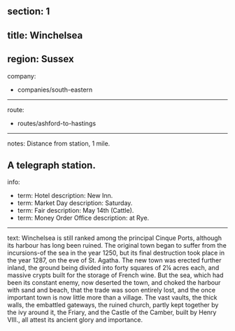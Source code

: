 section: 1
----
title: Winchelsea
----
region: Sussex
----
company:
- companies/south-eastern
----
route:
- routes/ashford-to-hastings
----
notes: Distance from station, 1 mile.

A telegraph station.
----
info:
- term: Hotel
  description: New Inn.
- term: Market Day
  description: Saturday.
- term: Fair
  description: May 14th (Cattle).
- term: Money Order Office
  description: at Rye.
----
text: Winchelsea is still ranked among the principal Cinque Ports, although its harbour has long been ruined. The original town began to suffer from the incursions-of the sea in the year 1250, but its final destruction took place in the year 1287, on the eve of St. Agatha. The new town was erected further inland, the ground being divided into forty squares of 2¼ acres each, and massive crypts built for the storage of French wine. But the sea, which had been its constant enemy, now deserted the town, and choked the harbour with sand and beach, that the trade was soon entirely lost, and the once important town is now little more than a village. The vast vaults, the thick walls, the embattled gateways, the ruined church, partly kept together by the ivy around it, the Friary, and the Castle of the Camber, built by Henry VIII., all attest its ancient glory and importance.
